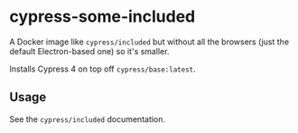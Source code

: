 # cypress-some-included

A Docker image like `cypress/included` but without all the browsers (just the
default Electron-based one) so it's smaller.

Installs Cypress 4 on top off `cypress/base:latest`.

## Usage

See the `cypress/included` documentation.
